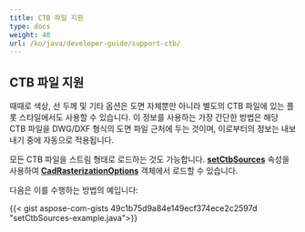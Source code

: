 ```yaml
---
title: CTB 파일 지원
type: docs
weight: 40
url: /ko/java/developer-guide/support-ctb/
---
```


## **CTB 파일 지원**

때때로 색상, 선 두께 및 기타 옵션은 도면 자체뿐만 아니라 별도의 CTB 파일에 있는 플롯 스타일에서도 사용할 수 있습니다. 
이 정보를 사용하는 가장 간단한 방법은 해당 CTB 파일을 DWG/DXF 형식의 도면 파일 근처에 두는 것이며, 이로부터의 정보는 
내보내기 중에 자동으로 적용됩니다.

모든 CTB 파일을 스트림 형태로 로드하는 것도 가능합니다. 
[**setCtbSources**](https://reference.aspose.com/cad/java/com.aspose.cad.imageoptions/CadRasterizationOptions#setCtbSources-java.util.Map-) 속성을 사용하여 
[**CadRasterizationOptions**](https://reference.aspose.com/cad/java/com.aspose.cad.imageoptions/CadRasterizationOptions) 객체에서 로드할 수 있습니다.

다음은 이를 수행하는 방법의 예입니다:

{{< gist aspose-com-gists 49c1b75d9a84e149ecf374ece2c2597d "setCtbSources-example.java">}}
